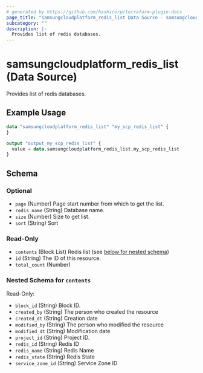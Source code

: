 ```yaml
---
# generated by https://github.com/hashicorp/terraform-plugin-docs
page_title: "samsungcloudplatform_redis_list Data Source - samsungcloudplatform"
subcategory: ""
description: |-
  Provides list of redis databases.
---
```


# samsungcloudplatform_redis_list (Data Source)

Provides list of redis databases.

## Example Usage

```terraform
data "samsungcloudplatform_redis_list" "my_scp_redis_list" {
}

output "output_my_scp_redis_list" {
  value = data.samsungcloudplatform_redis_list.my_scp_redis_list
}
```

<!-- schema generated by tfplugindocs -->
## Schema

### Optional

- `page` (Number) Page start number from which to get the list.
- `redis_name` (String) Database name.
- `size` (Number) Size to get list.
- `sort` (String) Sort

### Read-Only

- `contents` (Block List) Redis list (see [below for nested schema](#nestedblock--contents))
- `id` (String) The ID of this resource.
- `total_count` (Number)

<a id="nestedblock--contents"></a>
### Nested Schema for `contents`

Read-Only:

- `block_id` (String) Block ID.
- `created_by` (String) The person who created the resource
- `created_dt` (String) Creation date
- `modified_by` (String) The person who modified the resource
- `modified_dt` (String) Modification date
- `project_id` (String) Project ID.
- `redis_id` (String) Redis ID
- `redis_name` (String) Redis Name
- `redis_state` (String) Redis State
- `service_zone_id` (String) Service Zone ID



